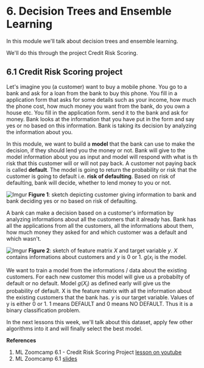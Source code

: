# 6. Decision Trees and Ensemble Learning

In this module we'll talk about decision trees and ensemble learning. 

We'll do this through the project Credit Risk Scoring.

## 6.1 Credit Risk Scoring project

Let's imagine you (a customer) want to buy a mobile phone. You go to a bank and ask for a loan from the bank to buy this phone. You fill in a application form that asks for some details such as your income, how much the phone cost, how much money you want from the bank, do you own a house etc. You fill in the application form. send it to the bank and ask for money. Bank looks at the information that you have put in the form and say yes or no based on this information. Bank is taking its decision by analyzing the information about you. 

In this module, we want to build a **model** that the bank can use to make the decision, if they should lend you the money or not. Bank will give to the model information about you as input and model will respond with what is th risk that this customer will or will not pay back. A customer not paying back is called **default**. The model is going to return the probability or risk that the customer is going to default i.e. **risk of defaulting**. Based on risk of defaulting, bank will decide, whether to lend money to you or not.

![Imgur](https://i.imgur.com/bmfbATu.png)
**Figure 1**: sketch depicting customer giving information to bank and bank deciding yes or no based on risk of defaulting. 

A bank can make a decision based on a customer's information by analyzing informations about all the customers that it already has.  Bank has all the applications from all the customers, all the informations about them, how much money they asked for and which customer was a default and which wasn't. 

![Imgur](https://i.imgur.com/txc1Jab.png)
**Figure 2**: sketch of feature matrix $X$ and target variable $y$. $X$ contains informations about customers and $y$ is $0$ or $1$.  $g(x_{i}$ is the model.


We want to train a model from the informations / data about the existing customers. For each new customer this model will give us a probabilty of default or no default.  Model $g(X_{i})$ as defined early will give us the probability of default. X is the feature matrix with all the information about the existing customers that the bank has. $y$ is our target variable. Values of y is either $0$ or $1$. $1$ means DEFAULT and $0$ means NO DEFAULT.  Thus it is a binary classification problem.

In the next lessons this week, we'll talk about this dataset, apply few other algorithms into it and will finally select the best model.



**References**
1. ML Zoomcamp 6.1 - Credit Risk Scoring Project [lesson on youtube](https://www.youtube.com/watch?v=GJGmlfZoCoU&list=PL3MmuxUbc_hIhxl5Ji8t4O6lPAOpHaCLR&index=57&t=1s)
2. ML Zoomcamp 6.1 [slides](https://www.slideshare.net/AlexeyGrigorev/ml-zoomcamp-6-decision-trees-and-ensemble-learning)